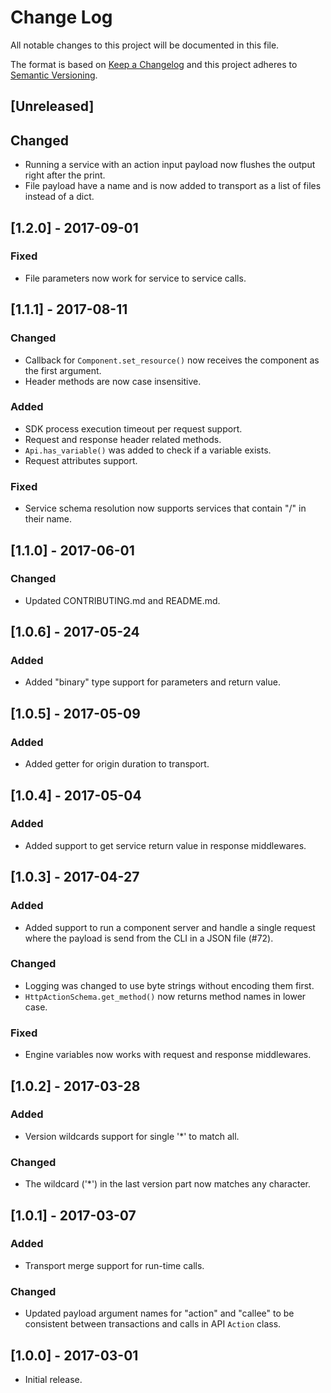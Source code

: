# Change Log
All notable changes to this project will be documented in this file.

The format is based on [Keep a Changelog](http://keepachangelog.com/)
and this project adheres to [Semantic Versioning](http://semver.org/).

## [Unreleased]
## Changed
- Running a service with an action input payload now flushes the output
  right after the print.
- File payload have a name and is now added to transport as a list of
  files instead of a dict.

## [1.2.0] - 2017-09-01
### Fixed
- File parameters now work for service to service calls.

## [1.1.1] - 2017-08-11
### Changed
- Callback for `Component.set_resource()` now receives the component as
  the first argument.
- Header methods are now case insensitive.

### Added
- SDK process execution timeout per request support.
- Request and response header related methods.
- `Api.has_variable()` was added to check if a variable exists.
- Request attributes support.

### Fixed
- Service schema resolution now supports services that contain
  "/" in their name.

## [1.1.0] - 2017-06-01
### Changed
- Updated CONTRIBUTING.md and README.md.

## [1.0.6] - 2017-05-24
### Added
- Added "binary" type support for parameters and return value.

## [1.0.5] - 2017-05-09
### Added
- Added getter for origin duration to transport.

## [1.0.4] - 2017-05-04
### Added
- Added support to get service return value in response middlewares.

## [1.0.3] - 2017-04-27
### Added
- Added support to run a component server and handle a single request
  where the payload is send from the CLI in a JSON file (#72).

### Changed
- Logging was changed to use byte strings without encoding them first.
- `HttpActionSchema.get_method()` now returns method names in lower case.

### Fixed
- Engine variables now works with request and response middlewares.

## [1.0.2] - 2017-03-28
### Added
- Version wildcards support for single '*' to match all.

### Changed
- The wildcard ('*') in the last version part now matches any character.

## [1.0.1] - 2017-03-07
### Added
- Transport merge support for run-time calls.

### Changed
- Updated payload argument names for "action" and "callee" to be consistent
  between transactions and calls in API `Action` class.

## [1.0.0] - 2017-03-01
- Initial release.
